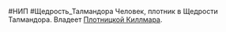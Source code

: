 #НИП #Щедрость_Талмандора 
Человек, плотник в Щедрости Талмандора.  Владеет [Плотницкой Киллмара](Места/Анкорато/Щедрость%20Талмандора/Плотницкая%20Киллмара.md).
